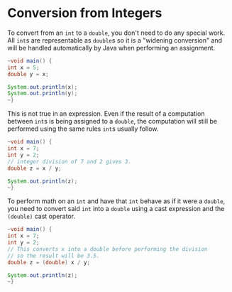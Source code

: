# Conversion from Integers

To convert from an `int` to a `double`, you don't need to do any special work. All `int`s are
representable as `double`s so it is a "widening conversion" and will be handled automatically
by Java when performing an assignment.

```java
~void main() {
int x = 5;
double y = x;

System.out.println(x);
System.out.println(y);
~}
```

This is not true in an expression. Even if the result of a computation between `int`s is being assigned to
a `double`, the computation will still be performed using the same rules `int`s usually follow.

```java
~void main() {
int x = 7;
int y = 2;
// integer division of 7 and 2 gives 3.
double z = x / y;

System.out.println(z);
~}
```

To perform math on an `int` and have that `int` behave as if it were a `double`, you need to convert said `int` into
a `double` using a cast expression and the `(double)` cast operator.

```java
~void main() {
int x = 7;
int y = 2;
// This converts x into a double before performing the division
// so the result will be 3.5.
double z = (double) x / y;

System.out.println(z);
~}
```
